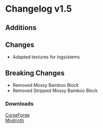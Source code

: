 # Changelog v1.5

## Additions


## Changes
- Adapted textures for logs/stems

## Breaking Changes
- Removed Mossy Bamboo Block
- Removed Stripped Mossy Bamboo Block

### Downloads
[CurseForge](https://curseforge.com/minecraft/mc-mods/nemos-mossy-blocks) <br>
[Modrinth](https://modrinth.com/mod/nemos-mossy-blocks)
